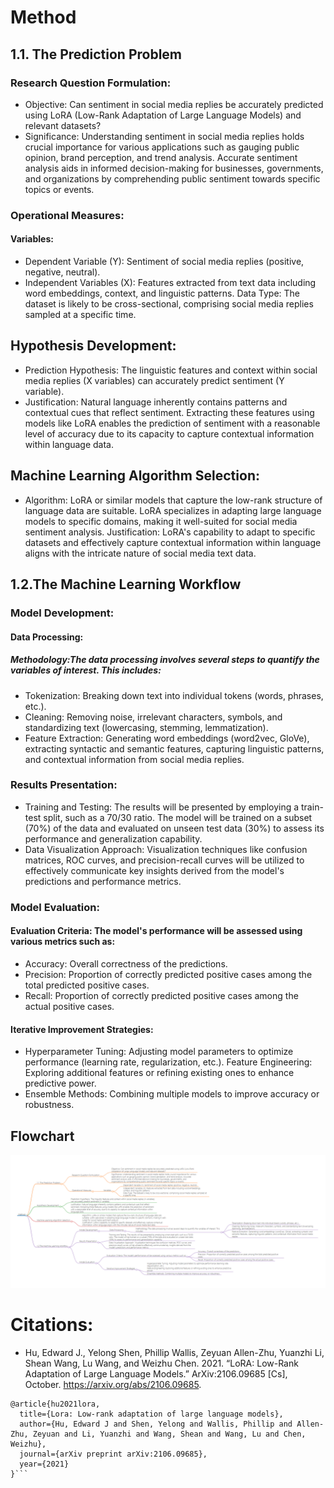 # Method
## 1.1. The Prediction Problem
### Research Question Formulation:

- Objective: Can sentiment in social media replies be accurately predicted using LoRA (Low-Rank Adaptation of Large Language Models) and relevant datasets?
- Significance: Understanding sentiment in social media replies holds crucial importance for various applications such as gauging public opinion, brand perception, and trend analysis. Accurate sentiment analysis aids in informed decision-making for businesses, governments, and organizations by comprehending public sentiment towards specific topics or events.
### Operational Measures:

#### Variables:
- Dependent Variable (Y): Sentiment of social media replies (positive, negative, neutral).
- Independent Variables (X): Features extracted from text data including word embeddings, context, and linguistic patterns.
Data Type: The dataset is likely to be cross-sectional, comprising social media replies sampled at a specific time.
## Hypothesis Development:

- Prediction Hypothesis: The linguistic features and context within social media replies (X variables) can accurately predict sentiment (Y variable).
- Justification: Natural language inherently contains patterns and contextual cues that reflect sentiment. Extracting these features using models like LoRA enables the prediction of sentiment with a reasonable level of accuracy due to its capacity to capture contextual information within language data.
## Machine Learning Algorithm Selection:
- Algorithm: LoRA or similar models that capture the low-rank structure of language data are suitable. LoRA specializes in adapting large language models to specific domains, making it well-suited for social media sentiment analysis.
Justification: LoRA's capability to adapt to specific datasets and effectively capture contextual information within language aligns with the intricate nature of social media text data.
## 1.2.The Machine Learning Workflow
### Model Development:
#### Data Processing: 
##### Methodology:The data processing involves several steps to quantify the variables of interest. This includes:
- Tokenization: Breaking down text into individual tokens (words, phrases, etc.).
- Cleaning: Removing noise, irrelevant characters, symbols, and standardizing text (lowercasing, stemming, lemmatization).
- Feature Extraction: Generating word embeddings (word2vec, GloVe), extracting syntactic and semantic features, capturing linguistic patterns, and contextual information from social media replies.
### Results Presentation:
- Training and Testing: The results will be presented by employing a train-test split, such as a 70/30 ratio. The model will be trained on a subset (70%) of the data and evaluated on unseen test data (30%) to assess its performance and generalization capability.
- Data Visualization Approach: Visualization techniques like confusion matrices, ROC curves, and precision-recall curves will be utilized to effectively communicate key insights derived from the model's predictions and performance metrics.
### Model Evaluation:
#### Evaluation Criteria: The model's performance will be assessed using various metrics such as:
- Accuracy: Overall correctness of the predictions.
- Precision: Proportion of correctly predicted positive cases among the total predicted positive cases.
- Recall: Proportion of correctly predicted positive cases among the actual positive cases.
#### Iterative Improvement Strategies:
- Hyperparameter Tuning: Adjusting model parameters to optimize performance (learning rate, regularization, etc.).
Feature Engineering: Exploring additional features or refining existing ones to enhance predictive power.
- Ensemble Methods: Combining multiple models to improve accuracy or robustness.

## Flowchart 
![](1.png)
# Citations:
- Hu, Edward J., Yelong Shen, Phillip Wallis, Zeyuan Allen-Zhu, Yuanzhi Li, Shean Wang, Lu Wang, and Weizhu Chen. 2021. “LoRA: Low-Rank Adaptation of Large Language Models.” ArXiv:2106.09685 [Cs], October. https://arxiv.org/abs/2106.09685.
```
@article{hu2021lora,
  title={Lora: Low-rank adaptation of large language models},
  author={Hu, Edward J and Shen, Yelong and Wallis, Phillip and Allen-Zhu, Zeyuan and Li, Yuanzhi and Wang, Shean and Wang, Lu and Chen, Weizhu},
  journal={arXiv preprint arXiv:2106.09685},
  year={2021}
}```







